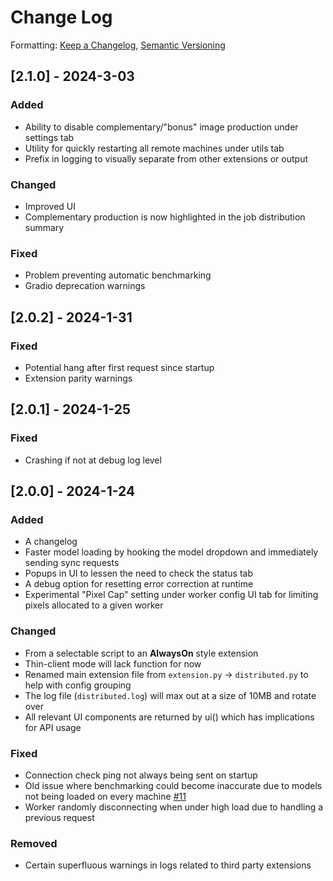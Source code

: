 # Change Log
Formatting: [Keep a Changelog](https://keepachangelog.com/en/1.0.0/), [Semantic Versioning](https://semver.org/spec/v2.0.0.html)

## [2.1.0] - 2024-3-03

### Added
- Ability to disable complementary/"bonus" image production under settings tab
- Utility for quickly restarting all remote machines under utils tab
- Prefix in logging to visually separate from other extensions or output

### Changed
- Improved UI
- Complementary production is now highlighted in the job distribution summary

### Fixed
- Problem preventing automatic benchmarking
- Gradio deprecation warnings

## [2.0.2] - 2024-1-31

### Fixed
- Potential hang after first request since startup
- Extension parity warnings

## [2.0.1] - 2024-1-25

### Fixed
- Crashing if not at debug log level

## [2.0.0] - 2024-1-24

### Added
- A changelog
- Faster model loading by hooking the model dropdown and immediately sending sync requests
- Popups in UI to lessen the need to check the status tab 
- A debug option for resetting error correction at runtime
- Experimental "Pixel Cap" setting under worker config UI tab for limiting pixels allocated to a given worker

### Changed
- From a selectable script to an **AlwaysOn** style extension
- Thin-client mode will lack function for now
- Renamed main extension file from `extension.py` -> `distributed.py` to help with config grouping
- The log file (`distributed.log`) will max out at a size of 10MB and rotate over
- All relevant UI components are returned by ui() which has implications for API usage

### Fixed
- Connection check ping not always being sent on startup
- Old issue where benchmarking could become inaccurate due to models not being loaded on every machine [#11](https://github.com/papuSpartan/stable-diffusion-webui-distributed/issues/11)
- Worker randomly disconnecting when under high load due to handling a previous request

### Removed
- Certain superfluous warnings in logs related to third party extensions